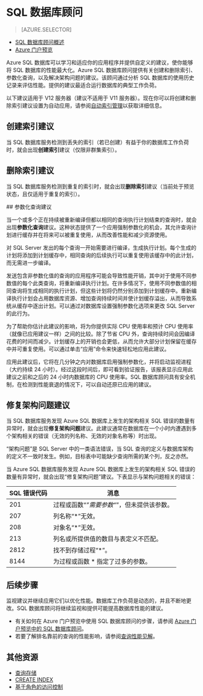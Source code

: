 <properties 
   pageTitle="Azure SQL 数据库顾问" 
   description="Azure SQL 数据库顾问为你的现有 SQL 数据库提供建议，这样可以提高当前的查询性能。" 
   services="sql-database" 
   documentationCenter="" 
   authors="stevestein" 
   manager="jhubbard" 
   editor="monicar"/>

<tags
   ms.service="sql-database"
   ms.devlang="na"
   ms.topic="article"
   ms.tgt_pltfrm="na"
   ms.workload="data-management" 
   ms.date="09/30/2016"
   wacn.date="01/24/2017"
   ms.author="sstein"/>

# SQL 数据库顾问

> [AZURE.SELECTOR]
- [SQL 数据库顾问概述](/documentation/articles/sql-database-advisor/)
- [Azure 门户预览](/documentation/articles/sql-database-advisor-portal/)

Azure SQL 数据库可以学习和适应你的应用程序并提供自定义的建议，使你能够将 SQL 数据库的性能最大化。Azure SQL 数据库顾问提供有关创建和删除索引、参数化查询，以及解决架构问题的建议。该顾问通过分析 SQL 数据库的使用历史记录来评估性能。提供的建议最适合运行数据库的典型工作负荷。

以下建议适用于 V12 服务器（建议不适用于 V11 服务器）。现在你可以将创建和删除索引建议设置为自动应用，请参阅[自动索引管理](/documentation/articles/sql-database-advisor-portal/#enable-automatic-index-management)以获取详细信息。

## 创建索引建议 

当 SQL 数据库服务检测到丢失的索引（若已创建）有益于你的数据库工作负荷时，就会出现**创建索引**建议（仅限非群集索引）。

## 删除索引建议

当 SQL 数据库服务检测到重复的索引时，就会出现**删除索引**建议（当前处于预览状态，且仅适用于重复的索引）。

##<a name="viewing-recommendations"></a> 参数化查询建议

当一个或多个正在持续被重新编译但都以相同的查询执行计划结束的查询时，就会出现**参数化查询**建议。这种状态提供了一个应用强制参数化的机会，其允许查询计划进行缓存并在将来可以被重复使用，从而改善性能和减少资源使用。

对 SQL Server 发出的每个查询一开始需要进行编译，生成执行计划。每个生成的计划将添加到计划缓存中，相同查询的后续执行可以重复使用该缓存中的此计划，而无需进一步编译。

发送包含非参数化值的查询的应用程序可能会导致性能开销，其中对于使用不同参数值的每个此类查询，将重新编译执行计划。在许多情况下，使用不同参数值的相同查询将生成相同的执行计划，但这些计划将仍然分别添加到计划缓存中。重新编译执行计划会占用数据库资源、增加查询持续时间并使计划缓存溢出，从而导致系统从缓存中逐出计划。可以通过对数据库设置强制参数化选项来更改 SQL Server 的此行为。

为了帮助你估计此建议的影响，将为你提供实际 CPU 使用率和预计 CPU 使用率（就像已应用建议一样）之间的比较。除了节省 CPU 外，查询持续时间会因编译花费的时间而减少。计划缓存上的开销也会更低，从而允许大部分计划保留在缓存中并可重复使用。可以通过单击“应用”命令来快速轻松地应用此建议。

应用此建议后，它将在几分钟之内对数据库启用强制参数化，并将启动监视进程（大约持续 24 小时）。经过这段时间后，即可看到验证报告，该报表显示应用此建议之前和之后的 24 小时内数据库的 CPU 使用率。SQL 数据库顾问具有安全机制，在检测到性能衰退的情况下，可以自动还原已应用的建议。

## 修复架构问题建议

当 SQL 数据库服务发现 Azure SQL 数据库上发生的架构相关 SQL 错误的数量有异常时，就会出现**修复架构问题**建议。此建议通常在数据库在一个小时内遭遇到多个架构相关的错误（无效的列名称、无效的对象名称等）时出现。

“架构问题”是 SQL Server 中的一类语法错误，当 SQL 查询的定义与数据库架构的定义不一致时发生。例如，目标表中可能缺少查询所需的某个列，反之亦然。

当 Azure SQL 数据库服务发现 Azure SQL 数据库上发生的架构相关 SQL 错误的数量有异常时，就会出现“修复架构问题”建议。下表显示与架构问题相关的错误：

|SQL 错误代码|消息|
|--------------|-------|
|201|过程或函数“*”需要参数“*”，但未提供该参数。|
|207|列名称“*”无效。|
|208|对象名“*”无效。 |
|213|列名或所提供值的数目与表定义不匹配。 |
|2812|找不到存储过程“*”。 |
|8144|为过程或函数 * 指定了过多的参数。 |

## 后续步骤

监视建议并继续应用它们以优化性能。数据库工作负荷是动态的，并且不断地更改。SQL 数据库顾问将继续监视和提供可能提高数据库性能的建议。

 - 有关如何在 Azure 门户预览中使用 SQL 数据库顾问的步骤，请参阅 [Azure 门户预览中的 SQL 数据库顾问](/documentation/articles/sql-database-advisor-portal/)。
 - 若要了解排名靠前的查询的性能影响，请参阅[查询性能见解](/documentation/articles/sql-database-query-performance/)。

## 其他资源

- [查询存储](https://msdn.microsoft.com/zh-cn/library/dn817826.aspx)
- [CREATE INDEX](https://msdn.microsoft.com/zh-cn/library/ms188783.aspx)
- [基于角色的访问控制](/documentation/articles/role-based-access-control-configure/)

<!---HONumber=Mooncake_1024_2016-->